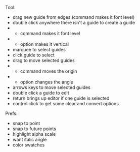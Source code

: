 Tool:
- drag new guide from edges (command makes it font level)
- double click anywhere there isn't a guide to create a guide
- - command makes it font level
- - option makes it vertical
- marquee to select guides
- click guide to select
- drag to move selected guides
- - command moves the origin
- - option changes the angle
- arrows keys to move selected guides
- double click a guide to edit
- return brings up editor if one guide is selected
- control click to get some clear and convert options

Prefs:
- snap to point
- snap to future points
- highlight alpha scale
- want italic angle
- color swatches